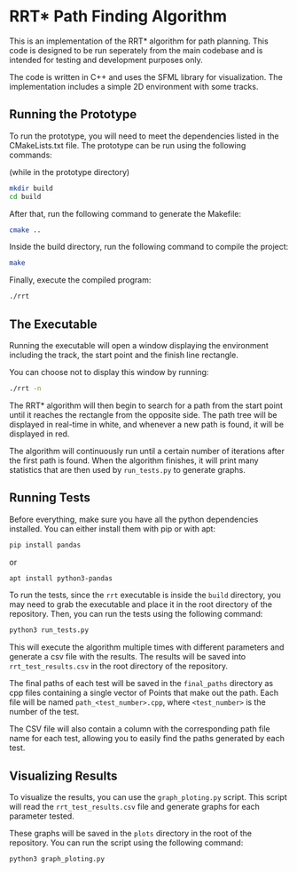 # RRT* Path Finding Algorithm

This is an implementation of the RRT* algorithm for path planning. This code is designed to be run seperately from the main codebase and is intended for testing and development purposes only.

The code is written in C++ and uses the SFML library for visualization. The implementation includes a simple 2D environment with some tracks. 

## Running the Prototype

To run the prototype, you will need to meet the dependencies listed in the CMakeLists.txt file. The prototype can be run using the following commands:

(while in the prototype directory)
```bash
mkdir build
cd build
```

After that, run the following command to generate the Makefile:

```bash
cmake ..
```

Inside the build directory, run the following command to compile the project:

```bash
make
```

Finally, execute the compiled program:

```bash
./rrt
```

## The Executable

Running the executable will open a window displaying the environment including the track, the start point and the finish line rectangle.

You can choose not to display this window by running:

```bash
./rrt -n
```

The RRT* algorithm will then begin to search for a path from the start point until it reaches the rectangle from the opposite side. The path tree will be displayed in real-time in white, and whenever a new path is found, it will be displayed in red. 

The algorithm will continuously run until a certain number of iterations after the first path is found. When the algorithm finishes, it will print many statistics that are then used by `run_tests.py` to generate graphs.

## Running Tests

Before everything, make sure you have all the python dependencies installed. You can either install them with pip or with apt:

```bash
pip install pandas
```

or

```bash
apt install python3-pandas
```



To run the tests, since the `rrt` executable is inside the `build` directory, you may need to grab the executable and place it in the root directory of the repository.
Then, you can run the tests using the following command:

```bash
python3 run_tests.py
```

This will execute the algorithm multiple times with different parameters and generate a csv file with the results. The results will be saved into `rrt_test_results.csv` in the root directory of the repository.

The final paths of each test will be saved in the `final_paths` directory as cpp files containing a single vector of Points that make out the path. Each file will be named `path_<test_number>.cpp`, where `<test_number>` is the number of the test.

The CSV file will also contain a column with the corresponding path file name for each test, allowing you to easily find the paths generated by each test.

## Visualizing Results

To visualize the results, you can use the `graph_ploting.py` script. This script will read the `rrt_test_results.csv` file and generate graphs for each parameter tested.

These graphs will be saved in the `plots` directory in the root of the repository. You can run the script using the following command:

```bash
python3 graph_ploting.py
```